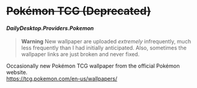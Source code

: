 # ~~Pokémon TCG (Deprecated)~~
#### *DailyDesktop.Providers.Pokemon*

> **Warning** New wallpaper are uploaded *extremely* infrequently, much less frequently than I had initially anticipated. Also, sometimes the wallpaper links are just broken and never fixed.

Occasionally new Pokémon TCG wallpaper from the official Pokémon website.<br />
https://tcg.pokemon.com/en-us/wallpapers/
